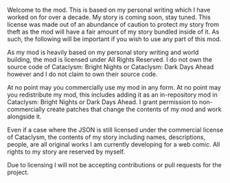 Welcome to the mod. This is based on my personal writing which I have worked on for over a decade. My story is coming soon, stay tuned. This license was made out of an abundance of caution to protect my story from theft as the mod will have a fair amount of my story bundled inside of it. As such, the following will be important if you wish to use any part of this mod.

As my mod is heavily based on my personal story writing and world building, the mod is licensed under All Rights Reserved. I do not own the source code of Cataclysm: Bright Nights or Cataclysm: Dark Days Ahead however and I do not claim to own their source code.

At no point may you commercially use my mod in any form. At no point may you redistribute my mod, this includes adding it as an in-repository mod in Cataclysm: Bright Nights or Dark Days Ahead. I grant permission to non-commercially create patches that change the contents of my mod and work alongside it.

Even if a case where the JSON is still licensed under the commercial license of Cataclysm, the contents of my story including names, descriptions, people, are all original works I am currently developing for a web comic. All rights to my story are reserved by myself.

Due to licensing I will not be accepting contributions or pull requests for the project.
